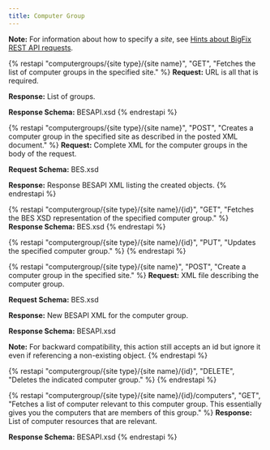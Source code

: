 ```yaml
---
title: Computer Group
---
```

**Note:** For information about how to specify a *site*, see <a href="../restapi_request_new.html">Hints about BigFix REST API requests</a>.

{% restapi "computergroups/{site type}/{site name}", "GET", "Fetches the list of computer groups in the specified site." %}
**Request:** URL is all that is required.

**Response:** List of groups.

**Response Schema:** BESAPI.xsd
{% endrestapi %}

{% restapi "computergroups/{site type}/{site name}", "POST", "Creates a computer group in the specified site as described in the posted XML document." %}
**Request:** Complete XML for the computer groups in the body of the request.

**Request Schema:** BES.xsd

**Response:** Response BESAPI XML listing the created objects.
{% endrestapi %}


{% restapi "computergroup/{site type}/{site name}/{id}", "GET", "Fetches the BES XSD representation of the specified computer group." %}
**Response Schema:** BES.xsd
{% endrestapi %}

{% restapi "computergroup/{site type}/{site name}/{id}", "PUT", "Updates the specified computer group." %}
{% endrestapi %}

{% restapi "computergroup/{site type}/{site name}", "POST", "Create a computer group in the specified site." %}
**Request:** XML file describing the computer group.

**Request Schema:** BES.xsd

**Response:** New BESAPI XML for the computer group.

**Response Schema:** BESAPI.xsd

**Note:** For backward compatibility, this action still accepts an id but ignore it even if referencing a non-existing object.
{% endrestapi %}

{% restapi "computergroup/{site type}/{site name}/{id}", "DELETE", "Deletes the indicated computer group." %}
{% endrestapi %}

{% restapi "computergroup/{site type}/{site name}/{id}/computers", "GET", "Fetches a list of computer relevant to this computer group. This essentially gives you the computers that are members of this group." %}
**Response:** List of computer resources that are relevant. 

**Response Schema:** BESAPI.xsd
{% endrestapi %}


